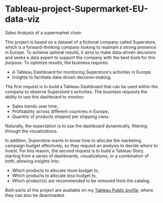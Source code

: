 # Tableau-project-Supermarket-EU-data-viz


Sales Analysis of a supermarket chain

This project is based on a dataset of a fictional company called Superstore, which is a forward-thinking company looking to maintain a strong presence in Europe. To achieve optimal results, it aims to make data-driven decisions and seeks a data expert to support the company with the best tools for this purpose. To optimize results, the business requires:
- A Tableau Dashboard for monitoring Superstore's activities in Europe.
- Insights to facilitate data-driven decision-making.

The first request is to build a Tableau Dashboard that can be used within the company to observe Superstore's activities. The business requests the ability to use this dashboard to monitor:
- Sales trends over time,
- Profitability across different countries in Europe,
- Quantity of products shipped per shipping class.

Naturally, the expectation is to use the dashboard dynamically, filtering through the visualizations.

In addition, Superstore wants to know how to allocate the marketing campaign budget effectively, so they request an analysis to decide where to invest. For this reason, the second request is to build a Tableau Story starting from a series of dashboards, visualizations, or a combination of both, allowing insights into:
- Which products to allocate more budget to,
- Which products to allocate less budget to,
- Which product(s) are recommended to be removed from the catalog.

Both parts of the project are available on my [Tableau Public profile](https://public.tableau.com/app/profile/cristian/vizzes), where they can also be downloaded.
